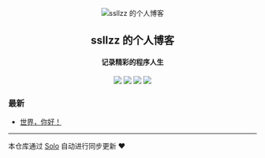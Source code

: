 <p align="center"><img alt="ssllzz 的个人博客" src="https://static.b3log.org/images/brand/solo-32.png"></p><h2 align="center">
ssllzz 的个人博客
</h2>

<h4 align="center">记录精彩的程序人生</h4>
<p align="center"><a title="ssllzz 的个人博客" target="_blank" href="https://github.com/ssllzz/solo-blog"><img src="https://img.shields.io/github/last-commit/ssllzz/solo-blog.svg?style=flat-square&color=FF9900"></a>
<a title="GitHub repo size in bytes" target="_blank" href="https://github.com/ssllzz/solo-blog"><img src="https://img.shields.io/github/repo-size/ssllzz/solo-blog.svg?style=flat-square"></a>
<a title="Solo Version" target="_blank" href="https://github.com/88250/solo/releases"><img src="https://img.shields.io/badge/solo-3.6.7-f1e05a.svg?style=flat-square&color=blueviolet"></a>
<a title="Hits" target="_blank" href="https://github.com/88250/hits"><img src="https://hits.b3log.org/ssllzz/solo-blog.svg"></a></p>

### 最新

* [世界，你好！](http://www.shuangmuyuchen.top:8080/hello-solo)



---

本仓库通过 [Solo](https://github.com/88250/solo) 自动进行同步更新 ❤️ 